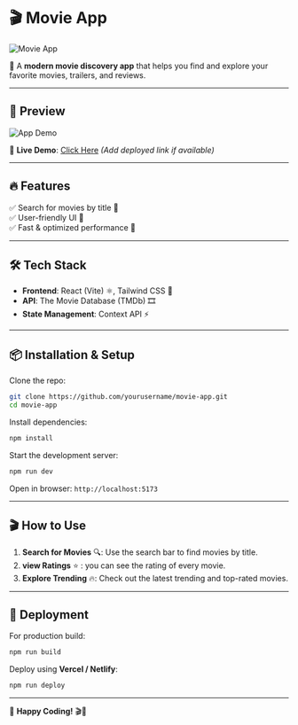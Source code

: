 # 🎬 Movie App

![Movie App](https://img.shields.io/badge/Movie--App-React-blue?style=flat-square)

🚀 A **modern movie discovery app** that helps you find and explore your favorite movies, trailers, and reviews.

---

## 📸 Preview

![App Demo](https://via.placeholder.com/800x400.png?text=Movie+App+Demo)

🌟 **Live Demo**: [Click Here](#) *(Add deployed link if available)*

---

## 🔥 Features

✅ Search for movies by title 🎥  
✅ User-friendly UI 🎨  
✅ Fast & optimized performance 🚀  

---

## 🛠️ Tech Stack

- **Frontend**: React (Vite) ⚛️, Tailwind CSS 🎨
- **API**: The Movie Database (TMDb) 🎞️
- **State Management**: Context API ⚡

---

## 📦 Installation & Setup

Clone the repo:
```bash
git clone https://github.com/yourusername/movie-app.git
cd movie-app
```

Install dependencies:
```bash
npm install
```

Start the development server:
```bash
npm run dev
```

Open in browser: `http://localhost:5173`

---

## 🎬 How to Use

1. **Search for Movies** 🔍: Use the search bar to find movies by title.
2. **view Ratings** ⭐ : you can see the rating of every movie.
3. **Explore Trending** 🔥: Check out the latest trending and top-rated movies.

---

## 🚀 Deployment

For production build:
```bash
npm run build
```
Deploy using **Vercel / Netlify**:
```bash
npm run deploy
```

---

🚀 **Happy Coding!** 🎬🍿

